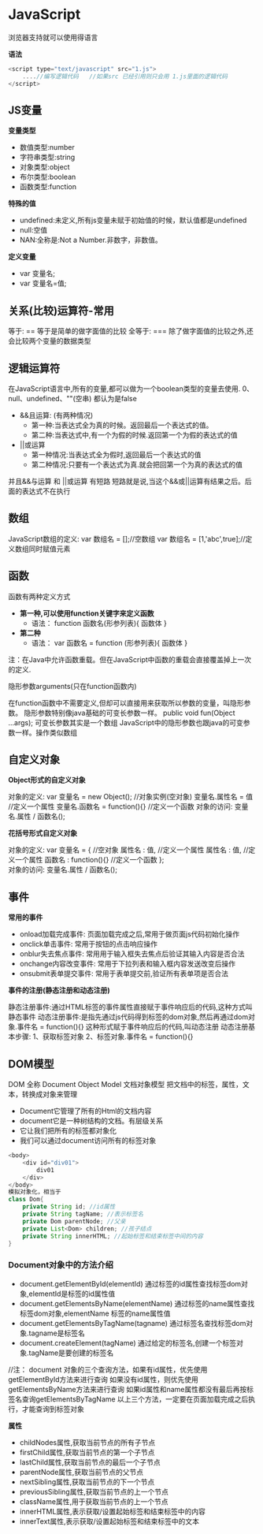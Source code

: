 # JavaScript

浏览器支持就可以使用得语言

**语法**

```js
<script type="text/javascript" src="1.js">
	....//编写逻辑代码   //如果src 已经引用则只会用 1.js里面的逻辑代码
</script>
```

## JS变量

**变量类型**

- 数值类型:number
- 字符串类型:string
- 对象类型:object
- 布尔类型:boolean
- 函数类型:function

**特殊的值**

- undefined:未定义,所有js变量未赋于初始值的时候，默认值都是undefined
- null:空值
- NAN:全称是:Not a Number.非数字，非数值。

**定义变量**

- var 变量名;
- var 变量名=值;

## 关系(比较)运算符-常用

等于: == 等于是简单的做字面值的比较
全等于: === 除了做字面值的比较之外,还会比较两个变量的数据类型

## 逻辑运算符

在JavaScript语言中,所有的变量,都可以做为一个boolean类型的变量去使用.
0、null、undefined、""(空串) 都认为是false

- &&且运算: (有两种情况)
  - 第一种:当表达式全为真的时候。返回最后一个表达式的值。
  - 第二种:当表达式中,有一个为假的时候.返回第一个为假的表达式的值
- ||或运算
  - 第一种情况:当表达式全为假时,返回最后一个表达式的值
  - 第二种情况:只要有一个表达式为真.就会把回第一个为真的表达式的值

并且&&与运算 和 ||或运算 有短路
短路就是说,当这个&&或||运算有结果之后。后面的表达式不在执行

## 数组

JavaScript数组的定义:
	var 数组名 = [];//空数组
	var 数组名 = [1,'abc',true];//定义数组同时赋值元素

## 函数

函数有两种定义方式

- **第一种,可以使用function关键字来定义函数**
  - 语法：
    	function 函数名(形参列表){
            函数体
        }
- **第二种**
  - 语法：
    	var 函数名 = function (形参列表){
            函数体
        }

注：在Java中允许函数重载。但在JavaScript中函数的重载会直接覆盖掉上一次的定义.

隐形参数arguments(只在function函数内)

在function函数中不需要定义,但却可以直接用来获取所以参数的变量，叫隐形参数。
隐形参数特别像java基础的可变长参数一样。
public void fun(Object ...args);
可变长参数其实是一个数组
JavaScript中的隐形参数也跟java的可变参数一样。操作类似数组

## 自定义对象

**Object形式的自定义对象**

对象的定义:
	var 变量名 = new Object();	//对象实例(空对象)
	变量名.属性名 = 值	//定义一个属性
	变量名.函数名 = function(){}	//定义一个函数
对象的访问:
	变量名.属性 / 函数名();

**花括号形式自定义对象**

对象的定义:
	var 变量名 = {	//空对象
        属性名 : 值,	//定义一个属性
        属性名 : 值,	//定义一个属性
        函数名 : function(){}	//定义一个函数
    };	
对象的访问:
	变量名.属性 / 函数名();

## 事件

**常用的事件**

- onload加载完成事件:	页面加载完成之后,常用于做页面js代码初始化操作
- onclick单击事件:	常用于按钮的点击响应操作
- onblur失去焦点事件:	常用用于输入框失去焦点后验证其输入内容是否合法
- onchange内容改变事件:	常用于下拉列表和输入框内容发送改变后操作
- onsubmit表单提交事件:	常用于表单提交前,验证所有表单项是否合法

**事件的注册(静态注册和动态注册)**

静态注册事件:通过HTML标签的事件属性直接赋于事件响应后的代码,这种方式叫静态事件
动态注册事件:是指先通过js代码得到标签的dom对象,然后再通过dom对象.事件名 = function(){} 这种形式赋于事件响应后的代码,叫动态注册
	动态注册基本步骤:
		1、获取标签对象
        2、标签对象.事件名 = function(){}

## DOM模型

DOM 全称 Document Object Model 文档对象模型
把文档中的标签，属性，文本，转换成对象来管理

- Document它管理了所有的Html的文档内容
- document它是一种树结构的文档。有层级关系
- 它让我们把所有的标签都对象化
- 我们可以通过document访问所有的标签对象

```java
<body>
    <div id="div01">
        div01
    </div>
</body>
模拟对象化，相当于
class Dom{
	private String id; //id属性
    private String tagName; //表示标签名
    private Dom parentNode; //父亲
    private List<Dom> children; //孩子结点
	private String innerHTML; //起始标签和结束标签中间的内容
}
```

### Document对象中的方法介绍

- document.getElementById(elementId)
  通过标签的id属性查找标签dom对象,elementId是标签的id属性值
- document.getElementsByName(elementName)
  通过标签的name属性查找标签dom对象,elementName 标签的name属性值
- document.getElementsByTagName(tagname)
  通过标签名查找标签dom对象.tagname是标签名
- document.createElement(tagName)
  通过给定的标签名,创建一个标签对象.tagName是要创建的标签名

//注：
document 对象的三个查询方法，如果有id属性，优先使用getElementById方法来进行查询
如果没有id属性，则优先使用 getElementsByName方法来进行查询
如果id属性和name属性都没有最后再按标签名查询getElementsByTagName
以上三个方法，一定要在页面加载完成之后执行，才能查询到标签对象

**属性**

- childNodes属性,获取当前节点的所有子节点
- firstChild属性,获取当前节点的第一个子节点
- lastChild属性,获取当前节点的最后一个子节点
- parentNode属性,获取当前节点的父节点
- nextSibling属性,获取当前节点的下一个节点
- previousSibling属性,获取当前节点的上一个节点
- className属性,用于获取当前节点的上一个节点
- innerHTML属性,表示获取/设置起始标签和结束标签中的内容
- innerText属性,表示获取/设置起始标签和结束标签中的文本